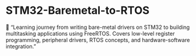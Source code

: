 # STM32-Baremetal-to-RTOS
🚀 “Learning journey from writing bare-metal drivers on STM32 to building multitasking applications using FreeRTOS. Covers low-level register programming, peripheral drivers, RTOS concepts, and hardware-software integration.”
